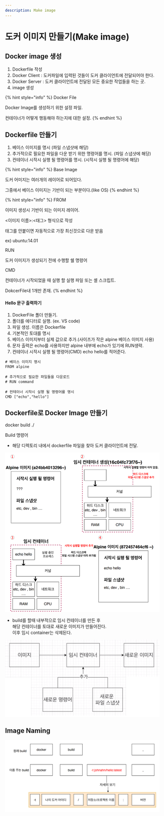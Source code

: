 ```yaml
---
description: Make image
---
```


# 도커 이미지 만들기(Make image)



## Docker image 생성

1. Dockerfile 작성
2. Docker Client : 도커파일에 입력된 것들이 도커 클라이언트에 전달되어야 한다.  &#x20;
3. Docker Server : 도커 클라이언트에 전달된 모든 중요한 작업들을 하는 곳.   &#x20;
4. image 생성

{% hint style="info" %}
Docker File

Docker Image를 생성하기 위한 설정 파일.

컨테이너가 어떻게 행동해야 하는지에 대한 설정.
{% endhint %}

## Dockerfile 만들기

1. 베이스 이미지를 명시 (파일 스냅샷에 해당)
2. 추가적으로 필요한 파일을 다운 받기 위한 명령어를 명시. (파일 스냅샷에 해당)
3. 컨테이너 시작시 실행 될 명령어를 명시. (시작시 실행 될 명령어에 해당)

{% hint style="info" %}
Base Image

도커 어미지는 여러개의 레이어로 되어있다.

그중에서 베이스 이미지는 기반이 되는 부분이다.(like OS)
{% endhint %}



{% hint style="info" %}
FROM

이미지 생성시 기반이 되는 이미지 레이어.

<이미지 이름>:<태그> 형식으로 작성

태그를  안붙이면 자동적으로 가장 최신것으로 다운 받음

ex) ubuntu:14.01



RUN

도커 이미지가 생성되기 전에 수행할 쉘 명령어



CMD

컨테이너가 시작되었을 때 실행 할 실행 파일 또는 셸 스크립트.

DokcerFile내 1개만 존재.&#x20;
{% endhint %}

#### Hello 문구 출력하기

1. DockerFile 폴더 만들기.
2. 폴더를 에디터로 실행. (ex. VS code)
3. 파일 생성. 이름은 Dockerfile
4. 기본적인 토대를 명시
5. 베이스 이미지부터 실제 값으로 추가.(사이즈가 작은 alpine 베이스 이미지 사용)
6. 문자 출력은 echo를 사용하지만 alpine 내부에 echo가 있기에 RUN생략.
7. 컨테이너 시작시 실행 될 명령어(CMD) echo hello를 적어준다.

```
# 베이스 이미지 명시
FROM alpine

# 추가적으로 필요한 파일들을 다운로드
# RUN command

# 컨테이너 시작시 실행 될 명령어를 명시
CMD ["echo","hello"]
```



## Dockerfile로 Docker Image 만들기

docker build ./

Build 명령어

* 해당 디렉토리 내에서 dockerfile 파일을 찾아 도커 클라이언트에 전달.

![Build 내부 과정](<../.gitbook/assets/image (24) (1) (1) (1) (1) (1) (1).png>)

* build를 할때 내부적으로 임시 컨테이너를 만든 후\
  &#x20;해당 컨테이너를 토대로 새로운 이미지가 만들어진다.\
  이후 임시 container는 삭제된다.

![](<../.gitbook/assets/image (16) (1) (1) (1) (1) (1) (1) (1).png>)

## Image Naming

![](<../.gitbook/assets/image (27) (1) (1) (1) (1) (1).png>)
